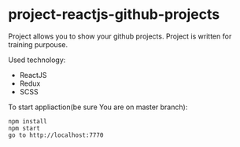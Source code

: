 # project-reactjs-github-projects
Project allows you to show your github projects.
Project is written for training purpouse.

Used technology:
- ReactJS
- Redux
- SCSS

To start appliaction(be sure You are on master branch):
```
npm install
npm start
go to http://localhost:7770
```
